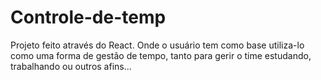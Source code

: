 # Controle-de-temp
Projeto feito através do React. Onde o usuário tem como base utiliza-lo como uma forma de gestão de tempo, tanto para gerir o time estudando, trabalhando ou outros afins...
